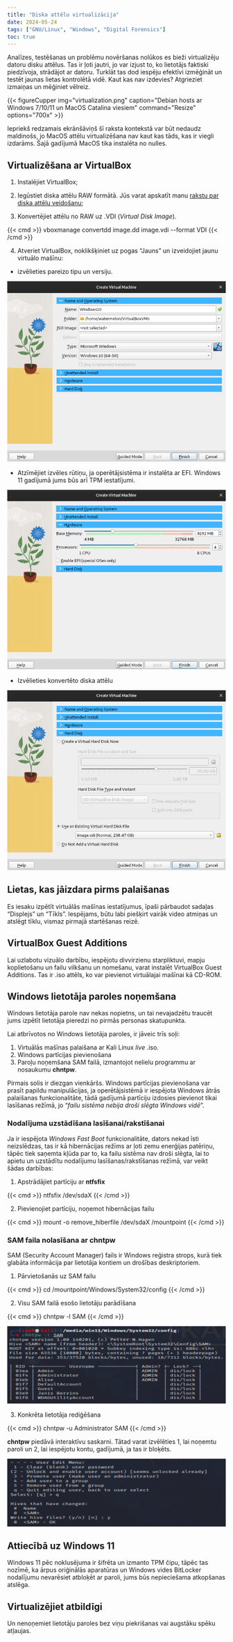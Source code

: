 ```yaml
---
title: "Diska attēlu virtualizācija"
date: 2024-05-24
tags: ["GNU/Linux", "Windows", "Digital Forensics"]
toc: true
---
```


Analīzes, testēšanas un problēmu novēršanas nolūkos es bieži virtualizēju datoru disku attēlus. Tas ir ļoti jautri, jo var izjust to, ko lietotājs faktiski piedzīvoja, strādājot ar datoru. Turklāt tas dod iespēju efektīvi izmēģināt un testēt jaunas lietas kontrolētā vidē. Kaut kas nav izdevies? Atgrieziet izmaiņas un mēģiniet vēlreiz. 



{{< figureCupper
img="virtualization.png"
caption="Debian hosts ar Windows 7/10/11 un MacOS Catalina viesiem"
command="Resize"
options="700x" >}}

Iepriekš redzamais ekrānšāviņš šī raksta kontekstā var būt nedaudz maldinošs, jo MacOS attēlu virtualizēšana nav kaut kas tāds, kas ir viegli izdarāms. Šajā gadījumā MacOS tika instalēta no nulles.


## Virtualizēšana ar VirtualBox

1. Instalējiet VirtualBox;

2. Iegūstiet diska attēlu RAW formātā. Jūs varat apskatīt manu [rakstu par diska attēlu veidošanu](https://dvilcans.com/imaging);

3. Konvertējiet attēlu no RAW uz .VDI (_Virtual Disk Image_).

{{< cmd >}}
vboxmanage convertdd image.dd image.vdi --format VDI
{{< /cmd >}}

4. Atveriet VirtualBox, noklikšķiniet uz pogas “Jauns” un izveidojiet jaunu virtuālo mašīnu:

* izvēlieties pareizo tipu un versiju.

<center><img src="virtualbox1.png";></center>

* Atzīmējiet izvēles rūtiņu, ja operētājsistēma ir instalēta ar EFI. Windows 11 gadījumā jums būs arī TPM iestatījumi.

<center><img src="virtualbox2.png";></center>


* Izvēlieties konvertēto diska attēlu

<center><img src="virtualbox3.png";></center>

## Lietas, kas jāizdara pirms palaišanas

Es iesaku izpētīt virtuālās mašīnas iestatījumus, īpaši pārbaudot sadaļas “Displejs” un “Tīkls”. Iespējams, būtu labi piešķirt vairāk video atmiņas un atslēgt tīklu, vismaz pirmajā startēšanas reizē.

## VirtualBox Guest Additions

Lai uzlabotu vizuālo darbību, iespējotu divvirzienu starpliktuvi, mapju koplietošanu un failu vilkšanu un nomešanu, varat instalēt VirtualBox Guest Additions. Tas ir .iso attēls, ko var pievienot virtuālajai mašīnai kā CD-ROM. 

## Windows lietotāja paroles noņemšana

Windows lietotāja parole nav nekas nopietns, un tai nevajadzētu traucēt jums izpētīt lietotāja pieredzi no pirmās personas skatupunkta. 

Lai atbrīvotos no Windows lietotāja paroles, ir jāveic trīs soļi:

1. Virtuālās mašīnas palaišana ar Kali Linux _live_ .iso.
2. Windows partīcijas pievienošana
3. Paroļu noņemšana SAM failā, izmantojot nelielu programmu ar nosaukumu **chntpw**.

Pirmais solis ir diezgan vienkāršs. Windows partīcijas pievienošana var prasīt papildu manipulācijas, ja operētājsistēmā ir iespējota Windows ātrās palaišanas funkcionalitāte, tādā gadījumā partīciju izdosies pievienot tikai lasīšanas režīmā, jo “*failu sistēma nebija droši slēgta Windows vidē*”.

### Nodalījuma uzstādīšana lasīšanai/rakstīšanai

Ja ir iespējota _Windows Fast Boot_ funkcionalitāte, dators nekad īsti neizslēdzas, tas ir kā hibernācijas režīms ar ļoti zemu enerģijas patēriņu, tāpēc tiek saņemta kļūda par to, ka failu sistēma nav droši slēgta, lai to apietu un uzstādītu nodalījumu lasīšanas/rakstīšanas režīmā, var veikt šādas darbības:

1. Apstrādājiet partīciju ar **ntfsfix**

{{< cmd >}}
ntfsfix /dev/sdaX
{{< /cmd >}}

2. Pievienojiet partīciju, noņemot hibernācijas failu

{{< cmd >}}
mount -o remove_hiberfile /dev/sdaX /mountpoint
{{< /cmd >}}

### SAM faila nolasīšana ar chntpw

SAM (Security Account Manager) fails ir Windows reģistra strops, kurā tiek glabāta informācija par lietotāja kontiem un drošības deskriptoriem. 

1. Pārvietošanās uz SAM failu

{{< cmd >}}
cd /mountpoint/Windows/System32/config
{{< /cmd >}}

2. Visu SAM failā esošo lietotāju parādīšana

{{< cmd >}}
chntpw -l SAM
{{< /cmd >}}

<center><img src="chntpw.png";></center>

3. Konkrēta lietotāja rediģēšana

{{< cmd >}}
chntpw -u Administrator SAM
{{< /cmd >}}

**chntpw** piedāvā interaktīvu saskarni. Tātad varat izvēlēties 1, lai noņemtu paroli un 2, lai iespējotu kontu, gadījumā, ja tas ir bloķēts.

<center><img src="chntpw2.png";></center>

## Attiecībā uz Windows 11

Windows 11 pēc noklusējuma ir šifrēta un izmanto TPM čipu, tāpēc tas nozīmē, ka ārpus oriģinālās aparatūras un Windows vides BitLocker nodalījumu nevarēsiet atbloķēt ar paroli, jums būs nepieciešama atkopšanas atslēga.

## Virtualizējiet atbildīgi

Un nenoņemiet lietotāju paroles bez viņu piekrišanas vai augstāku spēku atļaujas. 
